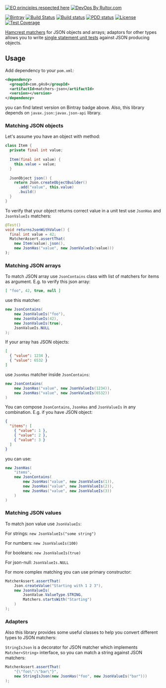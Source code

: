 [![EO principles respected here](http://www.elegantobjects.org/badge.svg)](http://www.elegantobjects.org)
[![DevOps By Rultor.com](http://www.rultor.com/b/g4s8/matchers-json)](http://www.rultor.com/p/g4s8/matchers-json)

[![Bintray](https://api.bintray.com/packages/g4s8/mvn/com.g4s8.matchers-json/images/download.svg)](https://bintray.com/g4s8/mvn/com.g4s8.matchers-json/_latestVersion)
[![Build Status](https://img.shields.io/travis/g4s8/matchers-json.svg?style=flat-square)](https://travis-ci.org/g4s8/matchers-json)
[![Build status](https://ci.appveyor.com/api/projects/status/ahhde7mposa3ra9w?svg=true)](https://ci.appveyor.com/project/g4s8/matchers-json)
[![PDD status](http://www.0pdd.com/svg?name=g4s8/matchers-json)](http://www.0pdd.com/p?name=g4s8/matchers-json)
[![License](https://img.shields.io/github/license/g4s8/matchers-json.svg?style=flat-square)](https://github.com/g4s8/matchers-json/blob/master/LICENSE)
[![Test Coverage](https://img.shields.io/codecov/c/github/g4s8/matchers-json.svg?style=flat-square)](https://codecov.io/github/g4s8/matchers-json?branch=master)

[Hamcrest matchers](http://hamcrest.org/JavaHamcrest/) for JSON objects and arrays; adaptors
for other types allows you to write
[single statement unit tests](https://www.yegor256.com/2017/05/17/single-statement-unit-tests.html)
against JSON producing objects.

## Usage

Add dependency to your `pom.xml`:
```xml
<dependency>
  <groupId>com.g4s8</groupId>
  <artifactId>matchers-json</artifactId>
  <version></version>
</dependency>
```
you can find latest version on Bintray badge above.
Also, this library depends on `javax.json:javax.json-api` library.


### Matching JSON objects

Let's assume you have an object with method:
```java
class Item {
  private final int value;
  
  Item(final int value) {
    this.value = value;
  }
  
  JsonObject json() {
    return Json.createObjectBuilder()
      .add("value", this.value)
      .build()
  }
}
```
To verify that your object returns correct value in a unit test
use `JsonHas` and `JsonValueIs` matchers:
```java
@Test()
void returnsJsonWithValue() {
  final int value = 42;
  MatcherAssert.assertThat(
    new Item(value).json(),
    new JsonHas("value", new JsonValueIs(value)))
);
```

### Matching JSON arrays

To match JSON array use `JsonContains` class with list of matchers for items as argument.
E.g. to verify this json array:
```json
[ "foo", 42, true, null ]
```
use this matcher:
```java
new JsonContains(
    new JsonValueIs("foo"),
    new JsonValueIs(42),
    new JsonValueIs(true),
    JsonValueIs.NULL
);
```

If your array has JSON objects:
```json
[
  { "value": 1234 },
  { "value": 6532 }
]
```
use `JsonHas` matcher inside `JsonContains`:
```java
new JsonContains(
    new JsonHas("value", new JsonValueIs(1234)),
    new JsonHas("value", new JsonValueIs(6532))
)
```

You can compose `JsonContains`, `JsonHas` and `JsonValueIs` in any combination.
E.g. if you have JSON object:
```json
{
  "items": [
    { "value": 1 },
    { "value": 2 },
    { "value": 3 }
  ]
}
```
you can use:
```java
new JsonHas(
    "items",
    new JsonContains(
        new JsonHas("value", new JsonValueIs(1)),
        new JsonHas("value", new JsonValueIs(2)),
        new JsonHas("value", new JsonValueIs(3))
    )
)
```

### Matching JSON values

To match json value use `JsonValueIs`:

For strings: `new JsonValueIs("some string")`

For numbers: `new JsonValueIs(100)`

For booleans: `new JsonValueIs(true)`

For json-null: `JsonValueIs.NULL`

For more complex matching you can use primary constructor:
```java
MatcherAssert.assertThat(
    Json.createValue("Starting with 1 2 3"),
    new JsonValueIs(
        JsonValue.ValueType.STRING,
        Matchers.startsWith("Starting")
    )
);
```

### Adapters

Also this library provides some useful classes to help you convert different types to JSON matchers:

`StringIsJson` is a decorator for JSON matcher which implements `Matcher<String>` interface,
so you can match a string against JSON matchers:
```java
MatcherAssert.assertThat(
    "{\"foo\":\"bar\"}",
    new StringIsJson(new JsonHas("foo", new JsonValueIs("bar")))
);
``` 
